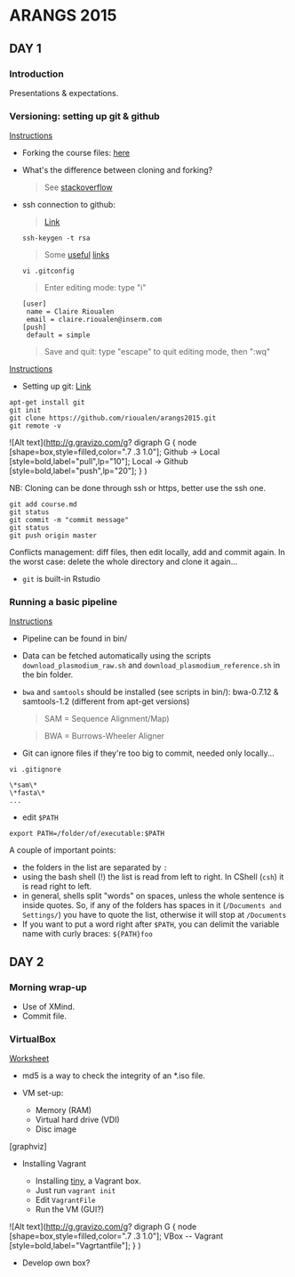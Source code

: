 # ARANGS 2015

## DAY 1

### Introduction

Presentations & expectations.

### Versioning: setting up git & github

[Instructions](https://github.com/rioualen/arangs2015/tree/master/docs/2015-05-11/github)

* Forking the course files: [here](https://github.com/dmlond/arangs2015)
* What's the difference between cloning and forking?
    > See [stackoverflow](http://stackoverflow.com/questions/6286571/git-fork-is-git-clone)
* ssh connection to github:
    > [Link](https://github.com/settings/ssh)

    ```ssh-keygen -t rsa```
    > Some [useful](https://help.github.com/articles/set-up-git/) [links](https://help.github.com/articles/generating-ssh-keys/)
    
    ```vi .gitconfig```
    
    > Enter editing mode: type "i"
    
    ``` 
    [user]
     name = Claire Rioualen
     email = claire.rioualen@inserm.com
    [push]
     default = simple
    ```
    
    > Save and quit: type "escape" to quit editing mode, then ":wq"

[Instructions](https://github.com/rioualen/arangs2015/tree/master/docs/2015-05-11/git)
  
* Setting up git:
    [Link](https://help.github.com/articles/set-up-git/)
```
apt-get install git
git init
git clone https://github.com/rioualen/arangs2015.git
git remote -v
```
![Alt text](http://g.gravizo.com/g?
  digraph G {
    node [shape=box,style=filled,color=".7 .3 1.0"];
    Github -> Local [style=bold,label="pull",lp="10"];
    Local -> Github [style=bold,label="push",lp="20"];
  }
)

NB: Cloning can be done through ssh or https, better use the ssh one. 

```
git add course.md
git status
git commit -m "commit message"
git status 
git push origin master
```

Conflicts management: diff files, then edit locally, add and commit again.
In the worst case: delete the whole directory and clone it again...

* ```git``` is built-in Rstudio

### Running a basic pipeline

[Instructions](https://github.com/rioualen/arangs2015/blob/master/data/README.md)

* Pipeline can be found in bin/ 
* Data can be fetched automatically using the scripts `download_plasmodium_raw.sh` and 
`download_plasmodium_reference.sh` in the bin folder.
* `bwa` and `samtools` should be installed (see scripts in bin/): bwa-0.7.12 & samtools-1.2 (different from apt-get versions)
   
    > SAM = Sequence Alignment/Map)

    > BWA = Burrows-Wheeler Aligner 

* Git can ignore files if they're too big to commit, needed only locally...

`vi .gitignore`
```
\*sam\*
\*fasta\*
...
```

* edit `$PATH`

 `export PATH=/folder/of/executable:$PATH`

A couple of important points:
- the folders in the list are separated by `:`
- using the bash shell (!) the list is read from left to right. In CShell (`csh`) it is read right to left.
- in general, shells split "words" on spaces, unless the whole sentence is inside quotes. So, if any of the
folders has spaces in it (`/Documents and Settings/`) you have to quote the list, otherwise it will stop
at `/Documents`
- If you want to put a word right after `$PATH`, you can delimit the variable name with curly braces: 
`${PATH}foo`

## DAY 2

### Morning wrap-up

* Use of XMind.
* Commit file.

### VirtualBox

[Worksheet](https://github.com/rioualen/arangs2015/blob/master/docs/2015-05-12/Worksheet.md)

* md5 is a way to check the integrity of an *.iso file.
* VM set-up:

    * Memory (RAM)
    * Virtual hard drive (VDI)
    * Disc image

[graphviz]

* Installing Vagrant

    * Installing [tiny](https://atlas.hashicorp.com/olbat/boxes/tiny-core-micro), a Vagrant box.
    * Just run `vagrant init`
    * Edit `VagrantFile`
    * Run the VM (GUI?)

![Alt text](http://g.gravizo.com/g?
  digraph G {
    node [shape=box,style=filled,color=".7 .3 1.0"];
    VBox -- Vagrant [style=bold,label="Vagrtantfile"];
  }
)

* Develop own box?
















